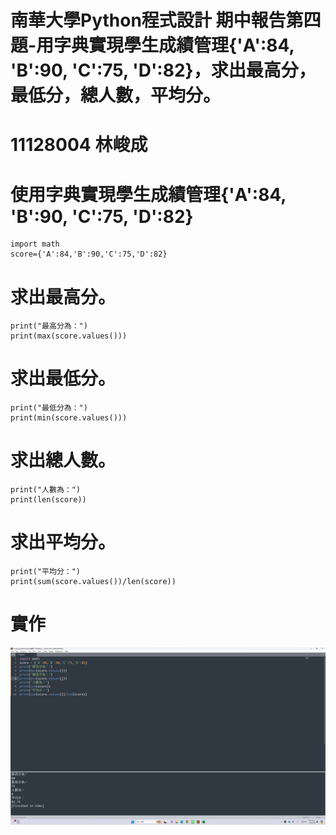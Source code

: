 # 南華大學Python程式設計 期中報告第四題-用字典實現學生成績管理{'A':84, 'B':90, 'C':75, 'D':82}，求出最高分，最低分，總人數，平均分。

# 11128004 林峻成
# 使用字典實現學生成績管理{'A':84, 'B':90, 'C':75, 'D':82}
```
import math
score={'A':84,'B':90,'C':75,'D':82}
```
# 求出最高分。
```
print("最高分為：")
print(max(score.values()))
```
# 求出最低分。
```
print("最低分為：")
print(min(score.values()))
```
# 求出總人數。
```
print("人數為：")
print(len(score))
```
# 求出平均分。
```
print("平均分：")
print(sum(score.values())/len(score))
```
# 實作
![11128004](https://github.com/Arno930610/11128004/blob/main/11128004.png
)
